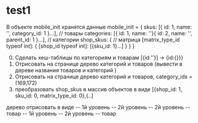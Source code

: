 # test1

В объекте mobile_init хранятся данные
mobile_init = {
    skus:       [{ id: 1, name: '', category_id: 1 }...],                       // товары
    categories: [{ id: 1, name: ''}{ id: 2, name: '', parent_id: 1 }...],       // категории
    shop_skus:  {                                                               // матрица
        [matrix_type_id typeof int]: {
            [shop_id typeof int]: [{sku_id: 1}...]
        }
    }
}


0. Сделать хеш-таблицы по категориям и товарам [{id:''}] -> {id:{}}}
1. Отрисовать на странице дерево категорий и товаров (вывести в дереве названия товаров и категорий )
2. Отрисовать на странице дерево категорий и товаров, category_ids = (169,172)
3. преобразовать shop_skus в массив объектов в виде [{shop_id: 1, sku_id: 0, matrix_type_id: 0},{..]

дерево  отрисовать в виде
  -- 1й уровень
      -- 2й уровень 
      -- 2й уровень
          -- товар
  -- 1й уровень
      -- 2й уровень
      -- товар
